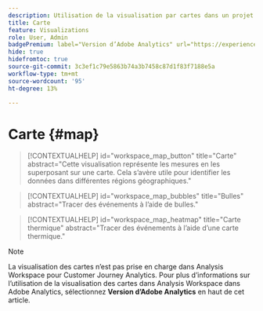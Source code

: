 ```yaml
---
description: Utilisation de la visualisation par cartes dans un projet Workspace.
title: Carte
feature: Visualizations
role: User, Admin
badgePremium: label="Version d’Adobe Analytics" url="https://experienceleague.adobe.com/docs/analytics/analyze/analysis-workspace/visualizations/map-visualization.html" tooltip="Sélectionnez cette option pour afficher la version Adobe Analytics de cet article."
hide: true
hidefromtoc: true
source-git-commit: 3c3ef1c79e5863b74a3b7458c87d1f83f7188e5a
workflow-type: tm+mt
source-wordcount: '95'
ht-degree: 13%

---
```


# Carte {#map}

<!-- markdownlint-disable MD034 -->

>[!CONTEXTUALHELP]
>id="workspace_map_button"
>title="Carte"
>abstract="Cette visualisation représente les mesures en les superposant sur une carte. Cela s’avère utile pour identifier les données dans différentes régions géographiques."

<!-- markdownlint-enable MD034 -->

<!-- markdownlint-disable MD034 -->

>[!CONTEXTUALHELP]
>id="workspace_map_bubbles"
>title="Bulles"
>abstract="Tracer des événements à l’aide de bulles."

<!-- markdownlint-enable MD034 -->

<!-- markdownlint-disable MD034 -->

>[!CONTEXTUALHELP]
>id="workspace_map_heatmap"
>title="Carte thermique"
>abstract="Tracer des événements à l’aide d’une carte thermique."

<!-- markdownlint-enable MD034 -->


>[!NOTE]
>
>La visualisation des cartes n’est pas prise en charge dans Analysis Workspace pour Customer Journey Analytics. Pour plus d’informations sur l’utilisation de la visualisation des cartes dans Analysis Workspace dans Adobe Analytics, sélectionnez **Version d’Adobe Analytics** en haut de cet article.
>




